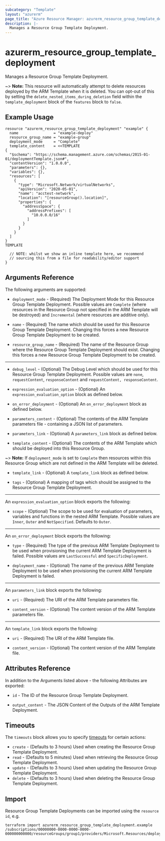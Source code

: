 ```yaml
---
subcategory: "Template"
layout: "azurerm"
page_title: "Azure Resource Manager: azurerm_resource_group_template_deployment"
description: |-
  Manages a Resource Group Template Deployment.
---
```


# azurerm_resource_group_template_deployment

Manages a Resource Group Template Deployment.

~> **Note:** This resource will automatically attempt to delete resources deployed by the ARM Template when it is deleted. You can opt-out of this by setting the `delete_nested_items_during_deletion` field within the `template_deployment` block of the `features` block to `false`.

## Example Usage

```hcl
resource "azurerm_resource_group_template_deployment" "example" {
  name                = "example-deploy"
  resource_group_name = "example-group"
  deployment_mode     = "Complete"
  template_content    = <<TEMPLATE
{
  "$schema": "https://schema.management.azure.com/schemas/2015-01-01/deploymentTemplate.json#",
  "contentVersion": "1.0.0.0",
  "parameters": {},
  "variables": {},
  "resources": [
    {
      "type": "Microsoft.Network/virtualNetworks",
      "apiVersion": "2020-05-01",
      "name": "acctest-network",
      "location": "[resourceGroup().location]",
      "properties": {
        "addressSpace": {
          "addressPrefixes": [
            "10.0.0.0/16"
          ]
        }
      }
    }
  ]
}
TEMPLATE

  // NOTE: whilst we show an inline template here, we recommend
  // sourcing this from a file for readability/editor support
}
```

## Arguments Reference

The following arguments are supported:

* `deployment_mode` - (Required) The Deployment Mode for this Resource Group Template Deployment. Possible values are `Complete` (where resources in the Resource Group not specified in the ARM Template will be destroyed) and `Incremental` (where resources are additive only).

* `name` - (Required) The name which should be used for this Resource Group Template Deployment. Changing this forces a new Resource Group Template Deployment to be created.

* `resource_group_name` - (Required) The name of the Resource Group where the Resource Group Template Deployment should exist. Changing this forces a new Resource Group Template Deployment to be created.

---

* `debug_level` - (Optional) The Debug Level which should be used for this Resource Group Template Deployment. Possible values are `none`, `requestContent`, `responseContent` and `requestContent, responseContent`.

* `expression_evaluation_option` - (Optional) An `expression_evaluation_option` block as defined below.

* `on_error_deployment` - (Optional) An `on_error_deployment` block as defined below.

* `parameters_content` - (Optional) The contents of the ARM Template parameters file - containing a JSON list of parameters.

* `parameters_link` - (Optional)  A `parameters_link` block as defined below.

* `template_content` - (Optional) The contents of the ARM Template which should be deployed into this Resource Group.

~> **Note:** If `deployment_mode` is set to `Complete` then resources within this Resource Group which are not defined in the ARM Template will be deleted.

* `template_link` - (Optional)  A `template_link` block as defined below.

* `tags` - (Optional) A mapping of tags which should be assigned to the Resource Group Template Deployment.

---

An `expression_evaluation_option` block exports the following:

* `scope` - (Optional) The scope to be used for evaluation of parameters, variables and functions in the nested ARM Template. Possible values are `Inner`, `Outer` and `NotSpecified`. Defaults to `Outer`.

---

An `on_error_deployment` block exports the following:

* `type` - (Required) The type of the previous ARM Template Deployment to be used when provisioning the current ARM Template Deployment is failed. Possible values are `LastSuccessful` and `SpecificDeployment`.

* `deployment_name` - (Optional) The name of the previous ARM Template Deployment to be used when provisioning the current ARM Template Deployment is failed.

---

An `parameters_link` block exports the following:

* `uri` - (Required) The URI of the ARM Template parameters file.

* `content_version` - (Optional) The content version of the ARM Template parameters file.

---

An `template_link` block exports the following:

* `uri` - (Required) The URI of the ARM Template file.

* `content_version` - (Optional) The content version of the ARM Template file.

## Attributes Reference

In addition to the Arguments listed above - the following Attributes are exported: 

* `id` - The ID of the Resource Group Template Deployment.

* `output_content` - The JSON Content of the Outputs of the ARM Template Deployment.

## Timeouts

The `timeouts` block allows you to specify [timeouts](https://www.terraform.io/docs/configuration/resources.html#timeouts) for certain actions:

* `create` - (Defaults to 3 hours) Used when creating the Resource Group Template Deployment.
* `read` - (Defaults to 5 minutes) Used when retrieving the Resource Group Template Deployment.
* `update` - (Defaults to 3 hours) Used when updating the Resource Group Template Deployment.
* `delete` - (Defaults to 3 hours) Used when deleting the Resource Group Template Deployment.

## Import

Resource Group Template Deployments can be imported using the `resource id`, e.g.

```shell
terraform import azurerm_resource_group_template_deployment.example /subscriptions/00000000-0000-0000-0000-000000000000/resourceGroups/group1/providers/Microsoft.Resources/deployments/template1
```
